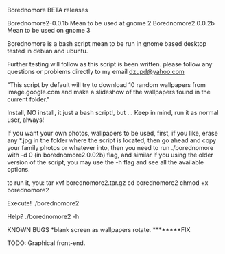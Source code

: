 Borednomore BETA releases

Borednomore2-0.0.1b Mean to be used at gnome 2
Borednomore2.0.0.2b Mean to be used on gnome 3

Borednomore is a bash script mean to be run in 
gnome based desktop tested in debian and ubuntu.

Further testing will follow as this script is been written.
please follow any questions or problems directly to my email
dzupd@yahoo.com

"This script by default will try to download 10
random wallpapers from image.google.com
and make a slideshow of the wallpapers
found in the current folder."

Install, NO install, it just a bash script!, but ...
Keep in mind, run it as normal user, always!

If you want your own photos, wallpapers to be used, first, if you like, 
erase any *.jpg in the folder where the script is located, then go 
ahead and copy your family photos or whatever into, then you need 
to run ./borednomore with -d 0 (in borednomore2.0.02b) flag, and 
similar if you using the older version of the script, you may use 
the -h flag and see all the available options.

to run it, you: 
tar xvf borednomore2.tar.gz
cd borednomore2
chmod +x borednomore2

Execute!
./borednomore2


Help?
./borednomore2 -h

KNOWN BUGS
*blank screen as wallpapers rotate. ********FIX

TODO: Graphical front-end.



